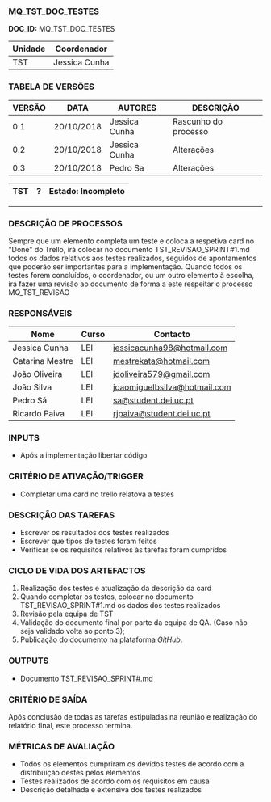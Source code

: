 ### MQ_TST_DOC_TESTES

**DOC_ID:** MQ_TST_DOC_TESTES

| Unidade | Coordenador   |
| ------- | ------------- |
| TST     | Jessica Cunha |

### TABELA DE VERSÕES
| VERSÃO | DATA       | AUTORES       | DESCRIÇÃO            |
| ------ | ---------- | ------------- | -------------------- |
| 0.1    | 20/10/2018 | Jessica Cunha | Rascunho do processo |
| 0.2    | 20/10/2018 | Jessica Cunha | Alterações           |
| 0.3    | 20/10/2018 | Pedro Sa      | Alterações           |

| TST | ? | Estado: Incompleto |
| - | - | - |

------

### DESCRIÇÃO DE PROCESSOS
Sempre que um elemento completa um teste e coloca a respetiva card no "Done" do Trello, irá colocar no documento TST_REVISAO_SPRINT#1.md todos os dados relativos aos testes realizados, seguidos de apontamentos que poderão ser importantes para a implementação. Quando todos os testes forem concluídos, o coordenador, ou um outro elemento à escolha, irá fazer uma revisão ao documento de forma a este respeitar o processo MQ_TST_REVISAO

### RESPONSÁVEIS
| Nome            | Curso | Contacto                     |
| --------------- | ----- | ---------------------------- |
| Jessica Cunha   | LEI   | jessicacunha98@hotmail.com   |
| Catarina Mestre | LEI   | mestrekata@hotmail.com       |
| João Oliveira   | LEI   | jdoliveira579@gmail.com      |
| João Silva      | LEI   | joaomiguelbsilva@hotmail.com |
| Pedro Sá        | LEI   | sa@student.dei.uc.pt         |
| Ricardo Paiva   | LEI   | rjpaiva@student.dei.uc.pt    |

### INPUTS
- Após a implementação libertar código

### CRITÉRIO DE ATIVAÇÃO/TRIGGER
- Completar uma card no trello relatova a testes

### DESCRIÇÃO DAS TAREFAS
- Escrever os resultados dos testes realizados
- Escrever que tipos de testes foram feitos
- Verificar se os requisitos relativos às tarefas foram cumpridos

### CICLO DE VIDA DOS ARTEFACTOS
1. Realização dos testes e atualização da descrição da card
2. Quando completar os testes, colocar no documento TST_REVISAO_SPRINT#1.md os dados dos testes realizados
3. Revisão pela equipa de TST
4. Validação do documento final por parte da equipa de QA. (Caso não seja validado volta ao ponto 3);
5. Publicação do documento na plataforma *GitHub*.

### OUTPUTS
- Documento TST_REVISAO_SPRINT#.md

### CRITÉRIO DE SAÍDA
Após conclusão de todas as tarefas estipuladas na reunião e realização do relatório final, este processo termina.

### MÉTRICAS DE AVALIAÇÃO
- Todos os elementos cumpriram os devidos testes de acordo com a distribuição destes pelos elementos
- Testes realizados de acordo com os requisitos em causa
- Descrição detalhada e extensiva dos testes realizados